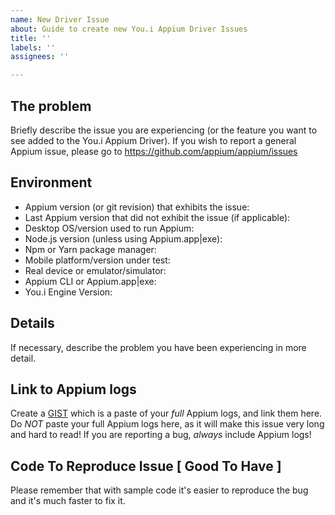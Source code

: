 ```yaml
---
name: New Driver Issue
about: Guide to create new You.i Appium Driver Issues
title: ''
labels: ''
assignees: ''

---
```


## The problem

Briefly describe the issue you are experiencing (or the feature you want to see added to the You.i Appium Driver). If you wish to report a general Appium issue, please go to https://github.com/appium/appium/issues

## Environment

* Appium version (or git revision) that exhibits the issue:
* Last Appium version that did not exhibit the issue (if applicable):
* Desktop OS/version used to run Appium:
* Node.js version (unless using Appium.app|exe):
* Npm or Yarn package manager:
* Mobile platform/version under test:
* Real device or emulator/simulator:
* Appium CLI or Appium.app|exe:
* You.i Engine Version:

## Details

If necessary, describe the problem you have been experiencing in more detail.

## Link to Appium logs

Create a [GIST](https://gist.github.com) which is a paste of your _full_ Appium logs, and link them here.
Do _NOT_ paste your full Appium logs here, as it will make this issue very long and hard to read!
If you are reporting a bug, _always_ include Appium logs!


## Code To Reproduce Issue [ Good To Have ]

Please remember that with sample code it's easier to reproduce the bug and it's much faster to fix it.
